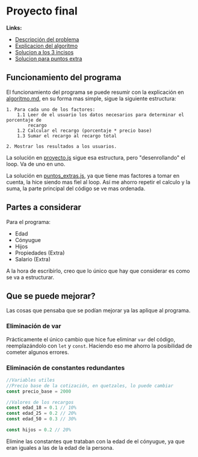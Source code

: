 Proyecto final
==============

**Links:**

* [Descripción del problema](descripcion-problema.md)
* [Explicacion del algoritmo](algoritmo.md)
* [Solucion a los 3 incisos](proyecto.js)
* [Solucion para puntos extra](puntos_extras.js)

Funcionamiento del programa
---------------------------

El funcionamiento del programa se puede resumir con la explicación en
[algoritmo.md](algoritmo.md), en su forma mas simple, sigue la siguiente
estructura:

~~~
1. Para cada uno de los factores:
    1.1 Leer de el usuario los datos necesarios para determinar el porcentaje de 
        recargo
    1.2 Calcular el recargo (porcentaje * precio base)
    1.3 Sumar el recargo al recargo total

2. Mostrar los resultados a los usuarios.
~~~

La solución en [proyecto.js](proyecto.js) sigue esa estructura, pero
"desenrollando" el loop. Va de uno en uno. 

La solución en [puntos_extras.js](puntos_extras.js), ya que tiene mas factores
a tomar en cuenta, la hice siendo mas fiel al loop. Así me ahorro repetir el
calculo y la suma, la parte principal del código se ve mas ordenada.

Partes a considerar
-------------------

Para el programa:

* Edad
* Cónyugue
* Hijos
* Propiedades (Extra)
* Salario (Extra)

A la hora de escribirlo, creo que lo único que hay que considerar es como se va
a estructurar.

Que se puede mejorar?
---------------------

Las cosas que pensaba que se podían mejorar ya las aplique al programa.

### Eliminación de var

Prácticamente el único cambio que hice fue eliminar `var` del código,
reemplazándolo con `let` y `const`. Haciendo eso me ahorro la posibilidad de
cometer algunos errores.

### Eliminación de constantes redundantes

~~~js
//Variables utiles 
//Precio base de la cotización, en quetzales, lo puede cambiar
const precio_base = 2000

//Valores de los recargos 
const edad_18 = 0.1 // 10%
const edad_25 = 0.2 // 20%
const edad_50 = 0.3 // 30%

const hijos = 0.2 // 20%
~~~

Elimine las constantes que trataban con la edad de el cónyugue, ya que eran
iguales a las de la edad de la persona.
